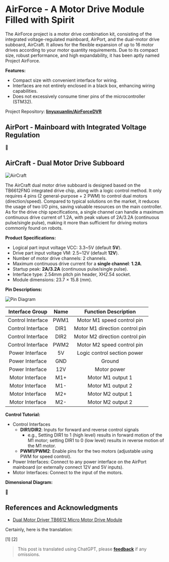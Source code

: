 # AirForce - A Motor Drive Module Filled with Spirit

The AirForce project is a motor drive combination kit, consisting of the integrated voltage-regulated mainboard, AirPort, and the dual-motor drive subboard, AirCraft. It allows for the flexible expansion of up to 16 motor drives according to your motor quantity requirements. Due to its compact size, robust performance, and high expandability, it has been aptly named Project AirForce.

**Features:**

- Compact size with convenient interface for wiring.
- Interfaces are not entirely enclosed in a black box, enhancing wiring capabilities.
- Does not excessively consume timer pins of the microcontroller (STM32).

Project Repository: [**linyuxuanlin/AirForceDVR**](https://github.com/linyuxuanlin/AirForceDVR)

## AirPort - Mainboard with Integrated Voltage Regulation

🚧

## AirCraft - Dual Motor Drive Subboard

![AirCraft](https://img.wiki-power.com/d/wiki-media/img/20201101231734.jpg)

The AirCraft dual motor drive subboard is designed based on the TB6612FNG integrated drive chip, along with a logic control method. It only requires 4 pins (2 general-purpose + 2 PWM) to control dual motors (direction/speed). Compared to typical solutions on the market, it reduces the usage of two I/O pins, saving valuable resources on the main controller. As for the drive chip specifications, a single channel can handle a maximum continuous drive current of 1.2A, with peak values of 2A/3.2A (continuous pulse/single pulse), making it more than sufficient for driving motors commonly found on robots.

**Product Specifications:**

- Logical part input voltage VCC: 3.3~5V (default **5V**).
- Drive part input voltage VM: 2.5~12V (default **12V**).
- Number of motor drive channels: 2 channels.
- Maximum continuous drive current for a **single channel**: **1.2A**.
- Startup peak: **2A/3.2A** (continuous pulse/single pulse).
- Interface type: 2.54mm pitch pin header, XH2.54 socket.
- Module dimensions: 23.7 × 15.8 (mm).

**Pin Descriptions:**

![Pin Diagram](https://img.wiki-power.com/d/wiki-media/img/20201022104033.png)

| Interface Group | Name | Function Description |
| :------: | :--: | :------------------: |
| Control Interface | PWM1 | Motor M1 speed control pin |
| Control Interface | DIR1 | Motor M1 direction control pin |
| Control Interface | DIR2 | Motor M2 direction control pin |
| Control Interface | PWM2 | Motor M2 speed control pin |
| Power Interface | 5V | Logic control section power |
| Power Interface | GND | Ground |
| Power Interface | 12V | Motor power |
| Motor Interface | M1+ | Motor M1 output 1 |
| Motor Interface | M1- | Motor M1 output 2 |
| Motor Interface | M2+ | Motor M2 output 1 |
| Motor Interface | M2- | Motor M2 output 2 |

**Control Tutorial:**

- Control Interfaces
  - **DIR1/DIR2**: Inputs for forward and reverse control signals
    - e.g., Setting DIR1 to 1 (high level) results in forward motion of the M1 motor; setting DIR1 to 0 (low level) results in reverse motion of the M1 motor.
  - **PWM1/PWM2**: Enable pins for the two motors (adjustable using PWM for speed control).
- Power Interfaces: Connect to any power interface on the AirPort mainboard (or externally connect 12V and 5V inputs).
- Motor Interfaces: Connect to the input of the motors.

**Dimensional Diagram:**

🚧

## References and Acknowledgments

- [Dual Motor Driver TB6612 Micro Motor Drive Module](https://wiki.dfrobot.com.cn/_SKU_DRI0044_Dual_Motor_Driver__TB6612__%E5%BE%AE%E5%9E%8B%E7%94%B5%E6%9C%BA%E9%A9%B1%E5%8A%A8%E6%A8%A1%E5%9D%97)

Certainly, here is the translation:

[1]
[2]

> This post is translated using ChatGPT, please [**feedback**](https://github.com/linyuxuanlin/Wiki_MkDocs/issues/new) if any omissions.